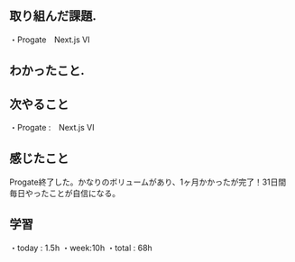 ## 取り組んだ課題. 
・Progate　Next.js Ⅵ
## わかったこと.
 
 ## 次やること 　　　            
・Progate :　Next.js Ⅵ
## 感じたこと
Progate終了した。かなりのボリュームがあり、1ヶ月かかったが完了！31日間毎日やったことが自信になる。
## 学習
・today : 1.5h 
・week:10h
・total : 68h